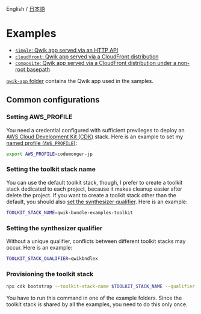 English / [日本語](README_ja.md)

# Examples

- [`simple`: Qwik app served via an HTTP API](./simple)
- [`cloudfront`: Qwik app served via a CloudFront distribution](./cloudfront)
- [`composite`: Qwik app served via a CloudFront distribution under a non-root basepath](./composite)

[`qwik-app` folder](./qwik-app) contains the Qwik app used in the samples.

## Common configurations

### Setting AWS_PROFILE

You need a credential configured with sufficient previleges to deploy an [AWS Cloud Development Kit (CDK)](https://aws.amazon.com/cdk/) stack.
Here is an example to set my [named profile (`AWS_PROFILE`)](https://docs.aws.amazon.com/cli/latest/userguide/cli-configure-files.html#cli-configure-files-using-profiles):

```sh
export AWS_PROFILE=codemonger-jp
```

### Setting the toolkit stack name

You can use the default toolkit stack, though, I prefer to create a toolkit stack dedicated to each project, because it makes cleanup easier after delete the project.
If you want to create a toolkit stack other than the default, you should also [set the synthesizer qualifier](#setting-the-synthesizer-qualifier).
Here is an example:

```sh
TOOLKIT_STACK_NAME=qwik-bundle-examples-toolkit
```

### Setting the synthesizer qualifier

Without a unique qualifier, conflicts between different toolkit stacks may occur.
Here is an example:

```sh
TOOLKIT_STACK_QUALIFIER=qwikbndlex
```

### Provisioning the toolkit stack

```sh
npx cdk bootstrap --toolkit-stack-name $TOOLKIT_STACK_NAME --qualifier $TOOLKIT_STACK_QUALIFIER
```

You have to run this command in one of the example folders.
Since the toolkit stack is shared by all the examples, you need to do this only once.